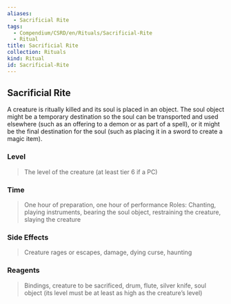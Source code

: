 ```yaml
---
aliases:
  - Sacrificial Rite
tags:
  - Compendium/CSRD/en/Rituals/Sacrificial-Rite
  - Ritual
title: Sacrificial Rite
collection: Rituals
kind: Ritual
id: Sacrificial-Rite
---
```

## Sacrificial Rite  
A creature is ritually killed and its soul is placed in an object. The soul object might be a temporary destination so the soul can be transported and used elsewhere (such as an offering to a demon or as part of a spell), or it might be the final destination for the soul (such as placing it in a sword to create a magic item).   
### Level   
>The level of the creature (at least tier 6 if a PC)   
### Time   
>One hour of preparation, one hour of performance Roles: Chanting, playing instruments, bearing the soul object, restraining the creature, slaying the creature   
### Side Effects   
>Creature rages or escapes, damage, dying curse, haunting   
### Reagents   
>Bindings, creature to be sacrificed, drum, flute, silver knife, soul object (its level must be at least as high as the creature’s level)   
  
  
  
  
